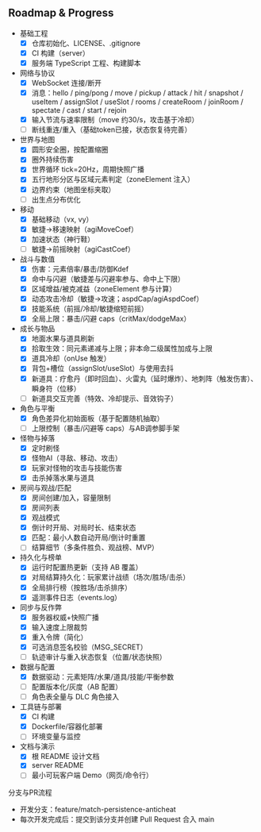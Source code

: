 ## Roadmap & Progress

- 基础工程
  - [x] 仓库初始化、LICENSE、.gitignore
  - [x] CI 构建（server）
  - [x] 服务端 TypeScript 工程、构建脚本

- 网络与协议
  - [x] WebSocket 连接/断开
  - [x] 消息：hello / ping/pong / move / pickup / attack / hit / snapshot / useItem / assignSlot / useSlot / rooms / createRoom / joinRoom / spectate / cast / start / rejoin
  - [x] 输入节流与速率限制（move 约30/s，攻击基于冷却）
  - [ ] 断线重连/重入（基础token已接，状态恢复待完善）

- 世界与地图
  - [x] 圆形安全圈，按配置缩圈
  - [x] 圈外持续伤害
  - [x] 世界循环 tick=20Hz，周期快照广播
  - [x] 五行地形分区与区域元素判定（zoneElement 注入）
  - [x] 边界约束（地图坐标夹取）
  - [ ] 出生点分布优化

- 移动
  - [x] 基础移动（vx, vy）
  - [x] 敏捷→移速映射（agiMoveCoef）
  - [x] 加速状态（神行鞋）
  - [ ] 敏捷→前摇映射（agiCastCoef）

- 战斗与数值
  - [x] 伤害：元素倍率/暴击/防御Kdef
  - [x] 命中与闪避（敏捷差与闪避率参与、命中上下限）
  - [x] 区域增益/被克减益（zoneElement 参与计算）
  - [x] 动态攻击冷却（敏捷→攻速；aspdCap/agiAspdCoef）
  - [x] 技能系统（前摇/冷却/敏捷缩短前摇）
  - [x] 全局上限：暴击/闪避 caps（critMax/dodgeMax）

- 成长与物品
  - [x] 地面水果与道具刷新
  - [x] 拾取生效：同元素递减与上限；非本命二级属性加成与上限
  - [x] 道具冷却（onUse 触发）
  - [x] 背包+槽位（assignSlot/useSlot）与使用去抖
  - [x] 新道具：疗愈丹（即时回血）、火雷丸（延时爆炸）、地刺阵（触发伤害）、瞬身符（位移）
  - [ ] 新道具交互完善（特效、冷却提示、音效钩子）

- 角色与平衡
  - [x] 角色差异化初始面板（基于配置随机抽取）
  - [ ] 上限控制（暴击/闪避等 caps）与AB调参脚手架

- 怪物与掉落
  - [x] 定时刷怪
  - [x] 怪物AI（寻敌、移动、攻击）
  - [x] 玩家对怪物的攻击与技能伤害
  - [x] 击杀掉落水果与道具

- 房间与观战/匹配
  - [x] 房间创建/加入，容量限制
  - [x] 房间列表
  - [x] 观战模式
  - [x] 倒计时开局、对局时长、结束状态
  - [x] 匹配：最小人数自动开局/倒计时重置
  - [ ] 结算细节（多条件胜负、观战榜、MVP）

- 持久化与榜单
  - [x] 运行时配置热更新（支持 AB 覆盖）
  - [x] 对局结算持久化：玩家累计战绩（场次/胜场/击杀）
  - [x] 全局排行榜（按胜场/击杀排序）
  - [x] 遥测事件日志（events.log）

- 同步与反作弊
  - [x] 服务器权威+快照广播
  - [x] 输入速度上限裁剪
  - [x] 重入令牌（简化）
  - [x] 可选消息签名校验（MSG_SECRET）
  - [ ] 轨迹审计与重入状态恢复（位置/状态快照）

- 数据与配置
  - [x] 数据驱动：元素矩阵/水果/道具/技能/平衡参数
  - [ ] 配置版本化/灰度（AB 配置）
  - [ ] 角色表全量与 DLC 角色接入

- 工具链与部署
  - [x] CI 构建
  - [x] Dockerfile/容器化部署
  - [ ] 环境变量与监控

- 文档与演示
  - [x] 根 README 设计文档
  - [x] server README
  - [ ] 最小可玩客户端 Demo（网页/命令行）

分支与PR流程
- 开发分支：feature/match-persistence-anticheat
- 每次开发完成后：提交到该分支并创建 Pull Request 合入 main